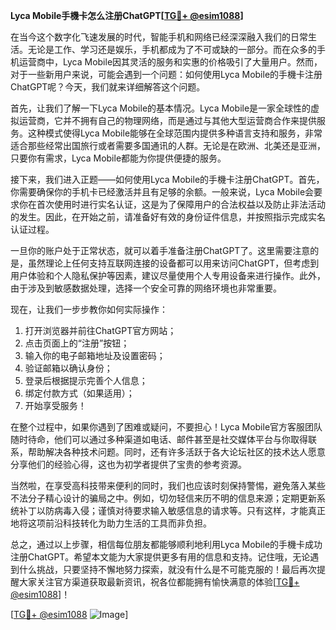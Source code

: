**Lyca Mobile手機卡怎么注册ChatGPT[[TG💪+ @esim1088](https://t.me/s/esim1088)]**

在当今这个数字化飞速发展的时代，智能手机和网络已经深深融入我们的日常生活。无论是工作、学习还是娱乐，手机都成为了不可或缺的一部分。而在众多的手机运营商中，Lyca Mobile因其灵活的服务和实惠的价格吸引了大量用户。然而，对于一些新用户来说，可能会遇到一个问题：如何使用Lyca Mobile的手機卡注册ChatGPT呢？今天，我们就来详细解答这个问题。

首先，让我们了解一下Lyca Mobile的基本情况。Lyca Mobile是一家全球性的虚拟运营商，它并不拥有自己的物理网络，而是通过与其他大型运营商合作来提供服务。这种模式使得Lyca Mobile能够在全球范围内提供多种语言支持和服务，非常适合那些经常出国旅行或者需要多国通讯的人群。无论是在欧洲、北美还是亚洲，只要你有需求，Lyca Mobile都能为你提供便捷的服务。

接下来，我们进入正题——如何使用Lyca Mobile的手機卡注册ChatGPT。首先，你需要确保你的手机卡已经激活并且有足够的余额。一般来说，Lyca Mobile会要求你在首次使用时进行实名认证，这是为了保障用户的合法权益以及防止非法活动的发生。因此，在开始之前，请准备好有效的身份证件信息，并按照指示完成实名认证过程。

一旦你的账户处于正常状态，就可以着手准备注册ChatGPT了。这里需要注意的是，虽然理论上任何支持互联网连接的设备都可以用来访问ChatGPT，但考虑到用户体验和个人隐私保护等因素，建议尽量使用个人专用设备来进行操作。此外，由于涉及到敏感数据处理，选择一个安全可靠的网络环境也非常重要。

现在，让我们一步步教你如何实际操作：

1. 打开浏览器并前往ChatGPT官方网站；
2. 点击页面上的“注册”按钮；
3. 输入你的电子邮箱地址及设置密码；
4. 验证邮箱以确认身份；
5. 登录后根据提示完善个人信息；
6. 绑定付款方式（如果适用）；
7. 开始享受服务！

在整个过程中，如果你遇到了困难或疑问，不要担心！Lyca Mobile官方客服团队随时待命，他们可以通过多种渠道如电话、邮件甚至是社交媒体平台与你取得联系，帮助解决各种技术问题。同时，还有许多活跃于各大论坛社区的技术达人愿意分享他们的经验心得，这也为初学者提供了宝贵的参考资源。

当然啦，在享受高科技带来便利的同时，我们也应该时刻保持警惕，避免落入某些不法分子精心设计的骗局之中。例如，切勿轻信来历不明的信息来源；定期更新系统补丁以防病毒入侵；谨慎对待要求输入敏感信息的请求等。只有这样，才能真正地将这项前沿科技转化为助力生活的工具而非负担。

总之，通过以上步骤，相信每位朋友都能够顺利地利用Lyca Mobile的手機卡成功注册ChatGPT。希望本文能为大家提供更多有用的信息和支持。记住哦，无论遇到什么挑战，只要坚持不懈地努力探索，就没有什么是不可能克服的！最后再次提醒大家关注官方渠道获取最新资讯，祝各位都能拥有愉快满意的体验[[TG💪+ @esim1088](https://t.me/s/esim1088)]！

[[TG💪+ @esim1088](https://t.me/s/esim1088) ![Image](https://i.postimg.cc/4NQfJmqS/Snipaste-2025-05-13-00-14-12.png)]